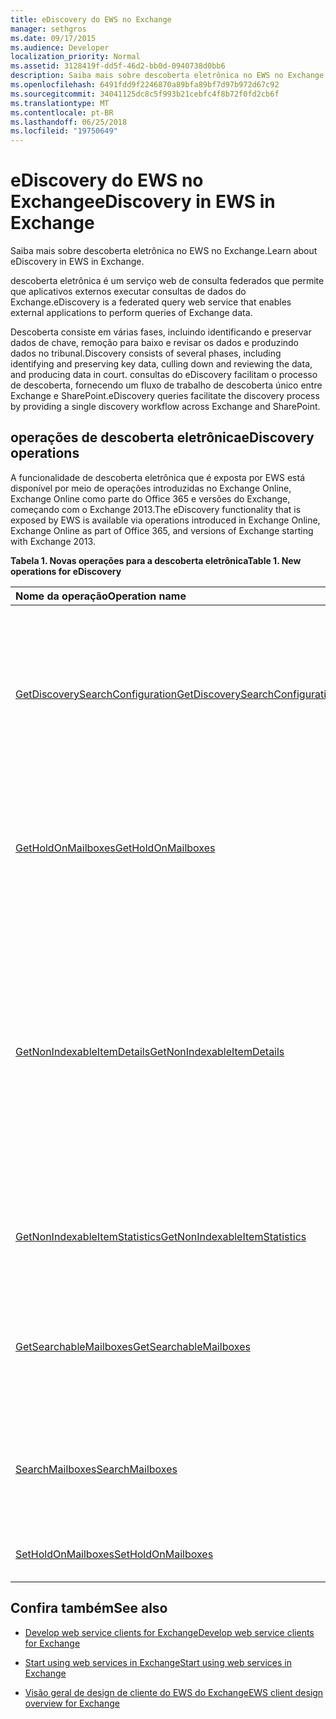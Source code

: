 ```yaml
---
title: eDiscovery do EWS no Exchange
manager: sethgros
ms.date: 09/17/2015
ms.audience: Developer
localization_priority: Normal
ms.assetid: 3128419f-dd5f-46d2-bb0d-0940738d0bb6
description: Saiba mais sobre descoberta eletrônica no EWS no Exchange.
ms.openlocfilehash: 6491fdd9f2246870a89bfa89bf7d97b972d67c92
ms.sourcegitcommit: 34041125dc8c5f993b21cebfc4f8b72f0fd2cb6f
ms.translationtype: MT
ms.contentlocale: pt-BR
ms.lasthandoff: 06/25/2018
ms.locfileid: "19750649"
---
```

# <a name="ediscovery-in-ews-in-exchange"></a><span data-ttu-id="b726e-103">eDiscovery do EWS no Exchange</span><span class="sxs-lookup"><span data-stu-id="b726e-103">eDiscovery in EWS in Exchange</span></span>

<span data-ttu-id="b726e-104">Saiba mais sobre descoberta eletrônica no EWS no Exchange.</span><span class="sxs-lookup"><span data-stu-id="b726e-104">Learn about eDiscovery in EWS in Exchange.</span></span>
  
<span data-ttu-id="b726e-105">descoberta eletrônica é um serviço web de consulta federados que permite que aplicativos externos executar consultas de dados do Exchange.</span><span class="sxs-lookup"><span data-stu-id="b726e-105">eDiscovery is a federated query web service that enables external applications to perform queries of Exchange data.</span></span>
  
<span data-ttu-id="b726e-106">Descoberta consiste em várias fases, incluindo identificando e preservar dados de chave, remoção para baixo e revisar os dados e produzindo dados no tribunal.</span><span class="sxs-lookup"><span data-stu-id="b726e-106">Discovery consists of several phases, including identifying and preserving key data, culling down and reviewing the data, and producing data in court.</span></span> <span data-ttu-id="b726e-107">consultas do eDiscovery facilitam o processo de descoberta, fornecendo um fluxo de trabalho de descoberta único entre Exchange e SharePoint.</span><span class="sxs-lookup"><span data-stu-id="b726e-107">eDiscovery queries facilitate the discovery process by providing a single discovery workflow across Exchange and SharePoint.</span></span>
  
## <a name="ediscovery-operations"></a><span data-ttu-id="b726e-108">operações de descoberta eletrônica</span><span class="sxs-lookup"><span data-stu-id="b726e-108">eDiscovery operations</span></span>

<span data-ttu-id="b726e-109">A funcionalidade de descoberta eletrônica que é exposta por EWS está disponível por meio de operações introduzidas no Exchange Online, Exchange Online como parte do Office 365 e versões do Exchange, começando com o Exchange 2013.</span><span class="sxs-lookup"><span data-stu-id="b726e-109">The eDiscovery functionality that is exposed by EWS is available via operations introduced in Exchange Online, Exchange Online as part of Office 365, and versions of Exchange starting with Exchange 2013.</span></span> 
  
<span data-ttu-id="b726e-110">**Tabela 1. Novas operações para a descoberta eletrônica**</span><span class="sxs-lookup"><span data-stu-id="b726e-110">**Table 1. New operations for eDiscovery**</span></span>

|<span data-ttu-id="b726e-111">**Nome da operação**</span><span class="sxs-lookup"><span data-stu-id="b726e-111">**Operation name**</span></span>|<span data-ttu-id="b726e-112">**Descrição**</span><span class="sxs-lookup"><span data-stu-id="b726e-112">**Description**</span></span>|
|:-----|:-----|
|[<span data-ttu-id="b726e-113">GetDiscoverySearchConfiguration</span><span class="sxs-lookup"><span data-stu-id="b726e-113">GetDiscoverySearchConfiguration</span></span>](http://msdn.microsoft.com/library/8a54a6dc-110c-4972-a8bc-5ddb43c4b857%28Office.15%29.aspx) <br/> |<span data-ttu-id="b726e-114">Obtém informações de configuração de bloqueio in-loco, salvo pesquisas de descoberta e as caixas de correio que estão habilitadas para pesquisa de descoberta.</span><span class="sxs-lookup"><span data-stu-id="b726e-114">Gets configuration information for in-place holds, saved discovery searches, and the mailboxes that are enabled for discovery search.</span></span>  <br/> |
|[<span data-ttu-id="b726e-115">GetHoldOnMailboxes</span><span class="sxs-lookup"><span data-stu-id="b726e-115">GetHoldOnMailboxes</span></span>](http://msdn.microsoft.com/library/9157f329-80b4-4cd0-a158-378064966ae6%28Office.15%29.aspx) <br/> |<span data-ttu-id="b726e-116">Obtém o status de uma isenção baseado em consulta, que é definido usando a [operação SetHoldOnMailboxes](http://msdn.microsoft.com/library/9015a0d8-3495-461b-aa79-797d23169585%28Office.15%29.aspx).</span><span class="sxs-lookup"><span data-stu-id="b726e-116">Gets the status of a query-based hold, which is set by using the [SetHoldOnMailboxes operation](http://msdn.microsoft.com/library/9015a0d8-3495-461b-aa79-797d23169585%28Office.15%29.aspx).</span></span>  <br/> |
|[<span data-ttu-id="b726e-117">GetNonIndexableItemDetails</span><span class="sxs-lookup"><span data-stu-id="b726e-117">GetNonIndexableItemDetails</span></span>](http://msdn.microsoft.com/library/9279c3ad-f7c8-4bbc-b0a7-2c78416cb39a%28Office.15%29.aspx) <br/> |<span data-ttu-id="b726e-118">Recupera os detalhes sobre os itens que não podem ser indexados.</span><span class="sxs-lookup"><span data-stu-id="b726e-118">Retrieves details about items that cannot be indexed.</span></span> <span data-ttu-id="b726e-119">Isso inclui, mas não está limitado a, o identificador do item, um código de erro, uma descrição do erro, quando foi feita uma tentativa para indexar o item e informações adicionais sobre o arquivo.</span><span class="sxs-lookup"><span data-stu-id="b726e-119">This includes, but is not limited to, the item identifier, an error code, an error description, when an attempt was made to index the item, and additional information about the file.</span></span>  <br/> |
|[<span data-ttu-id="b726e-120">GetNonIndexableItemStatistics</span><span class="sxs-lookup"><span data-stu-id="b726e-120">GetNonIndexableItemStatistics</span></span>](http://msdn.microsoft.com/library/ed077877-9d98-4434-b8b6-a4a905e7f7a6%28Office.15%29.aspx) <br/> |<span data-ttu-id="b726e-121">Recupera a contagem de itens que não podem ser indexados em uma caixa de correio.</span><span class="sxs-lookup"><span data-stu-id="b726e-121">Retrieves the count of items that cannot be indexed in a mailbox.</span></span>  <br/> |
|[<span data-ttu-id="b726e-122">GetSearchableMailboxes</span><span class="sxs-lookup"><span data-stu-id="b726e-122">GetSearchableMailboxes</span></span>](http://msdn.microsoft.com/library/47f8ff57-4835-4d2d-9136-44afb31a4cbe%28Office.15%29.aspx) <br/> |<span data-ttu-id="b726e-123">Obtém uma lista de caixas de correio que o cliente tem permissão para pesquisar ou executar a descoberta eletrônica.</span><span class="sxs-lookup"><span data-stu-id="b726e-123">Gets a list of mailboxes that the client has permission to search or perform eDiscovery on.</span></span>  <br/> |
|[<span data-ttu-id="b726e-124">SearchMailboxes</span><span class="sxs-lookup"><span data-stu-id="b726e-124">SearchMailboxes</span></span>](http://msdn.microsoft.com/library/8a67c1d8-d021-4e68-aa62-35f7d9c2edc7%28Office.15%29.aspx) <br/> |<span data-ttu-id="b726e-125">Procura por itens em caixas de correio específicas que coincidem com palavras-chave de consulta.</span><span class="sxs-lookup"><span data-stu-id="b726e-125">Searches for items in specific mailboxes that match query keywords.</span></span>  <br/> |
|[<span data-ttu-id="b726e-126">SetHoldOnMailboxes</span><span class="sxs-lookup"><span data-stu-id="b726e-126">SetHoldOnMailboxes</span></span>](http://msdn.microsoft.com/library/9015a0d8-3495-461b-aa79-797d23169585%28Office.15%29.aspx) <br/> |<span data-ttu-id="b726e-127">Define uma consulta com base em espera em itens.</span><span class="sxs-lookup"><span data-stu-id="b726e-127">Sets a query-based hold on items.</span></span>  <br/> |
   
## <a name="see-also"></a><span data-ttu-id="b726e-128">Confira também</span><span class="sxs-lookup"><span data-stu-id="b726e-128">See also</span></span>

- [<span data-ttu-id="b726e-129">Develop web service clients for Exchange</span><span class="sxs-lookup"><span data-stu-id="b726e-129">Develop web service clients for Exchange</span></span>](develop-web-service-clients-for-exchange.md)
    
- [<span data-ttu-id="b726e-130">Start using web services in Exchange</span><span class="sxs-lookup"><span data-stu-id="b726e-130">Start using web services in Exchange</span></span>](start-using-web-services-in-exchange.md)
    
- [<span data-ttu-id="b726e-131">Visão geral de design de cliente do EWS do Exchange</span><span class="sxs-lookup"><span data-stu-id="b726e-131">EWS client design overview for Exchange</span></span>](ews-client-design-overview-for-exchange.md)
    

